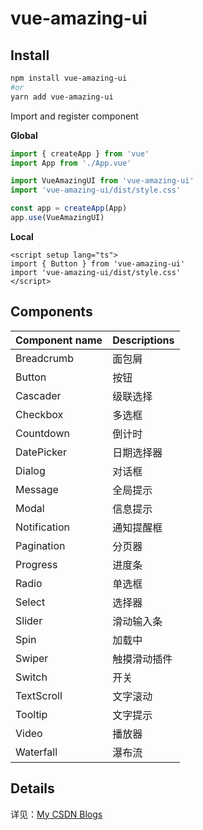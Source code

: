 # vue-amazing-ui

## Install

```sh
npm install vue-amazing-ui
#or
yarn add vue-amazing-ui
```

Import and register component

**Global**

```ts
import { createApp } from 'vue'
import App from './App.vue'

import VueAmazingUI from 'vue-amazing-ui'
import 'vue-amazing-ui/dist/style.css'

const app = createApp(App)
app.use(VueAmazingUI)
```

**Local**

```vue
<script setup lang="ts">
import { Button } from 'vue-amazing-ui'
import 'vue-amazing-ui/dist/style.css'
</script>
```

## Components

| Component name | Descriptions |
| :--- | :--- |
Breadcrumb | 面包屑
Button | 按钮
Cascader | 级联选择
Checkbox | 多选框
Countdown | 倒计时
DatePicker | 日期选择器
Dialog | 对话框
Message | 全局提示
Modal | 信息提示
Notification | 通知提醒框
Pagination | 分页器
Progress | 进度条
Radio | 单选框
Select | 选择器
Slider | 滑动输入条
Spin | 加载中
Swiper | 触摸滑动插件
Switch | 开关
TextScroll | 文字滚动
Tooltip | 文字提示
Video | 播放器
Waterfall | 瀑布流

## Details

详见：[My CSDN Blogs](https://blog.csdn.net/Dandrose)